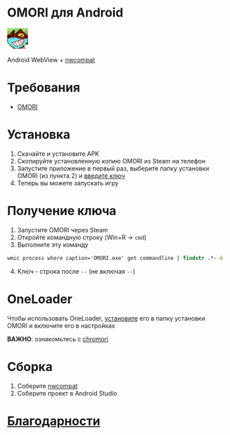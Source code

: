 # OMORI для Android

![spacexh_happy](.github/assets/spacexh_happy.png)

Android WebView + [nwcompat](https://github.com/fifomori/nwcompat)

# Требования

- [OMORI](https://store.steampowered.com/app/1150690/OMORI)

# Установка

1. Скачайте и установите APK
2. Скопируйте установленную копию OMORI из Steam на телефон
3. Запустите приложение в первый раз, выберите папку установки OMORI (из пункта 2) и [введите ключ](#получение-ключа)
4. Теперь вы можете запускать игру

# Получение ключа

1. Запустите OMORI через Steam
2. Откройте командную строку (Win+R -> `cmd`)
3. Выполните эту команду

```cmd
wmic process where caption='OMORI.exe' get commandline | findstr .*--6
```

4. Ключ - строка после `--` (не включая `--`)

# OneLoader

Чтобы использовать OneLoader, [установите](https://mods.one/mod/oneloader) его в папку установки OMORI и включите его в настройках

**ВАЖНО**: ознакомьтесь с [chromori](https://github.com/fifomori/chromori#oneloader-)

# Сборка

1. Соберите [nwcompat](https://github.com/fifomori/nwcompat)
2. Соберите проект в Android Studio

# [Благодарности](https://github.com/fifomori/nwcompat#credits)
